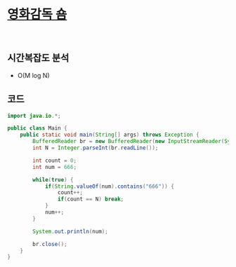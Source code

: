 # [영화감독 숌](https://www.acmicpc.net/problem/1436)

<br>

## 시간복잡도 분석
-  O(M log N)

## 코드
```java
import java.io.*;

public class Main {
    public static void main(String[] args) throws Exception {
        BufferedReader br = new BufferedReader(new InputStreamReader(System.in));
        int N = Integer.parseInt(br.readLine());

        int count = 0;
        int num = 666;

        while(true) {
            if(String.valueOf(num).contains("666")) {
                count++;
                if(count == N) break;
            }
            num++;
        }

        System.out.println(num);

        br.close();
    }
}
```